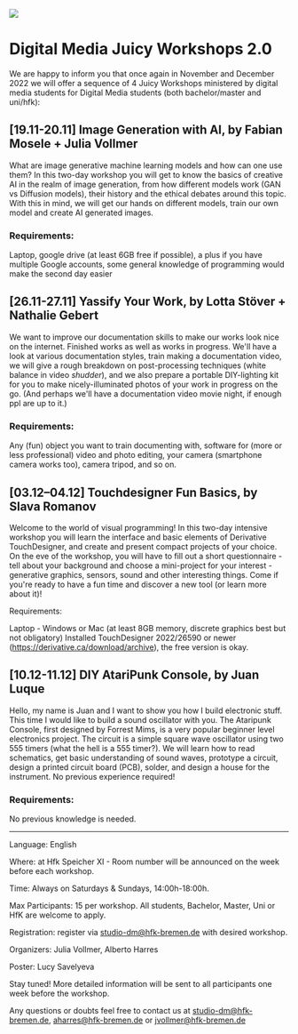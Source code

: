 ![](Juicy_Workshops_2_Poster_A2_small.jpg)

# Digital Media Juicy Workshops 2.0

We are happy to inform you that once again in November and December 2022 we will offer a sequence of 4 Juicy Workshops ministered by digital media students for Digital Media students (both bachelor/master and uni/hfk):

## [19.11-20.11] Image Generation with AI, by Fabian Mosele + Julia Vollmer

What are image generative machine learning models and how can one use them? In this two-day workshop you will get to know the basics of creative AI in the realm of image generation, from how different models work (GAN vs Diffusion models), their history and the ethical debates around this topic. With this in mind, we will get our hands on different models, train our own model and create AI generated images.

### Requirements:

Laptop, google drive (at least 6GB free if possible), a plus if you have multiple Google accounts, some general knowledge of programming would make the second day easier

## [26.11-27.11] Yassify Your Work, by Lotta Stöver + Nathalie Gebert

We want to improve our documentation skills to make our works look nice on the internet. Finished works as well as works in progress. We'll have a look at various documentation styles, train making a documentation video, we will give a rough breakdown on post-processing techniques (white balance in video *shudder*), and we also prepare a portable DIY-lighting kit for you to make nicely-illuminated photos of your work in progress on the go. (And perhaps we'll have a documentation video movie night, if enough ppl are up to it.)

### Requirements:

Any (fun) object you want to train documenting with, software for (more or less professional) video and photo editing, your camera (smartphone camera works too), camera tripod, and so on.

## [03.12–04.12] Touchdesigner Fun Basics, by Slava Romanov

Welcome to the world of visual programming! In this two-day intensive workshop you will learn the interface and basic elements of Derivative TouchDesigner, and create and present compact projects of your choice. On the eve of the workshop, you will have to fill out a short questionnaire - tell about your background and choose a mini-project for your interest - generative graphics, sensors, sound and other interesting things. Come if you're ready to have a fun time and discover a new tool (or learn more about it)!

Requirements:

Laptop - Windows or Mac (at least 8GB memory, discrete graphics best but not obligatory) Installed TouchDesigner 2022/26590 or newer (https://derivative.ca/download/archive), the free version is okay.

## [10.12-11.12] DIY AtariPunk Console, by Juan Luque

Hello, my name is Juan and I want to show you how I build electronic stuff. This time I would like to build a sound oscillator with you. The Ataripunk Console, first designed by Forrest Mims, is a very popular beginner level electronics project. The circuit is a simple square wave oscillator using two 555 timers (what the hell is a 555 timer?). We will learn how to read schematics, get basic understanding of sound waves, prototype a circuit, design a printed circuit board (PCB), solder, and design a house for the instrument. No previous experience required!

### Requirements:

No previous knowledge is needed.

------------------

Language: English

Where: at Hfk Speicher XI - Room number will be announced on the week before each workshop.

Time: Always on Saturdays & Sundays, 14:00h-18:00h.

Max Participants: 15 per workshop. All students, Bachelor, Master, Uni or HfK are welcome to apply.

Registration: register via studio-dm@hfk-bremen.de with desired workshop.

Organizers: Julia Vollmer, Alberto Harres

Poster: Lucy Savelyeva

Stay tuned! More detailed information will be sent to all participants one week before the workshop.

Any questions or doubts feel free to contact us at studio-dm@hfk-bremen.de, aharres@hfk-bremen.de or jvollmer@hfk-bremen.de
